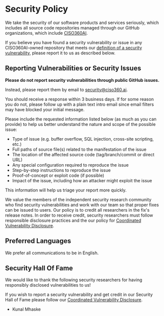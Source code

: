 # Security Policy

We take the security of our software products and services seriously, which includes all source code repositories managed through our GitHub organizations, which include [CISO360AI](https://github.com/ciso360ai).

If you believe you have found a security vulnerability or issue in any CISO360AI-owned repository that meets our [definition of a security vulnerability](https://ciso360.ai/security-policy/), please report it to us as described below.

## Reporting Vulnerabilities or Security Issues

**Please do not report security vulnerabilities through public GitHub issues.**

Instead, please report them by email to [security@ciso360.ai](mailto:security@ciso360.ai).

You should receive a response within 3 business days. If for some reason you do not, please follow up with a plain text intro email since email filters may have blocked your initial message.

Please include the requested information listed below (as much as you can provide) to help us better understand the nature and scope of the possible issue:

  * Type of issue (e.g. buffer overflow, SQL injection, cross-site scripting, etc.)
  * Full paths of source file(s) related to the manifestation of the issue
  * The location of the affected source code (tag/branch/commit or direct URL)
  * Any special configuration required to reproduce the issue
  * Step-by-step instructions to reproduce the issue
  * Proof-of-concept or exploit code (if possible)
  * Impact of the issue, including how an attacker might exploit the issue

This information will help us triage your report more quickly.

We value the members of the independent security research community who find security vulnerabilities and work
with our team so that proper fixes can be issued to users. Our policy is to credit all researchers in the fix's release
notes. In order to receive credit, security researchers must follow responsible disclosure practices and the our policy for [Coordinated Vulnerability Disclosure](https://ciso360.ai/security-policy/).

## Preferred Languages

We prefer all communications to be in English.

## Security Hall Of Fame

We would like to thank the following security researchers for having responsibly disclosed vulnerabilities to us!

If you wish to report a security vulnerability and get credit in our Security Hall of Fame please follow our [Coordinated Vulnerability Disclosure](https://ciso360.ai/security-policy/).

  * Kunal Mhaske
